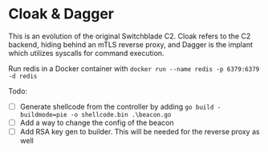 # Cloak & Dagger

This is an evolution of the original Switchblade C2. Cloak refers to the C2 backend, hiding behind an mTLS reverse proxy, and Dagger is the implant which utilizes syscalls for command execution.

Run redis in a Docker container with ```docker run --name redis -p 6379:6379 -d redis```

Todo: 

- [ ] Generate shellcode from the controller by adding ```go build -buildmode=pie -o shellcode.bin .\beacon.go```
- [ ] Add a way to change the config of the beacon
- [ ] Add RSA key gen to builder. This will be needed for the reverse proxy as well
